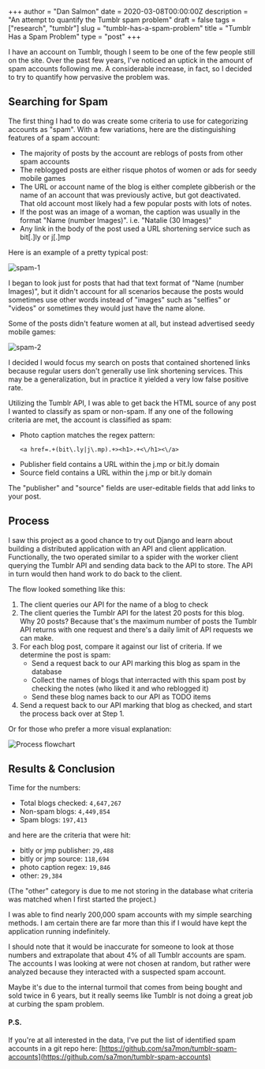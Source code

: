+++
author = "Dan Salmon"
date = 2020-03-08T00:00:00Z
description = "An attempt to quantify the Tumblr spam problem"
draft = false
tags = ["research", "tumblr"]
slug = "tumblr-has-a-spam-problem"
title = "Tumblr Has a Spam Problem"
type = "post"
+++

I have an account on Tumblr, though I seem to be one of the few people still on the site. Over the past few years, I've noticed an uptick in the amount of spam accounts following me. A considerable increase, in fact, so I decided to try to quantify how pervasive the problem was.

## Searching for Spam

The first thing I had to do was create some criteria to use for categorizing accounts as "spam". With a few variations, here are the distinguishing features of a spam account:

* The majority of posts by the account are reblogs of posts from other spam accounts
* The reblogged posts are either risque photos of women or ads for seedy mobile games
* The URL or account name of the blog is either complete gibberish or the name of an account that was previously active, but got deactivated. That old account most likely had a few popular posts with lots of notes.
* If the post was an image of a woman, the caption was usually in the format "Name (number Images)". i.e. "Natalie (30 Images)"
* Any link in the body of the post used a URL shortening service such as bit[.]ly or j[.]mp

Here is an example of a pretty typical post:

![spam-1](../images/tumblr_spam-1.png)

I began to look just for posts that had that text format of "Name (number Images)", but it didn't account for all scenarios because the posts would sometimes use other words instead of "images" such as "selfies" or "videos" or sometimes they would just have the name alone.

Some of the posts didn't feature women at all, but instead advertised seedy mobile games:

![spam-2](../images/tumblr_spam-2.png)

I decided I would focus my search on posts that contained shortened links because regular users don't generally use link shortening services. This may be a generalization, but in practice it yielded a very low false positive rate.

Utilizing the Tumblr API, I was able to get back the HTML source of any post I wanted to classify as spam or non-spam. If any one of the following criteria are met, the account is classified as spam:

* Photo caption matches the regex pattern:
    ```
    <a href=.+(bit\.ly|j\.mp).+><h1>.+<\/h1><\/a>
    ```
* Publisher field contains a URL within the j.mp or bit.ly domain
* Source field contains a URL within the j.mp or bit.ly domain

The "publisher" and "source" fields are user-editable fields that add links to your post.

## Process

I saw this project as a good chance to try out Django and learn about building a distributed application with an API and client application. Functionally, the two operated similar to a spider with the worker client querying the Tumblr API and sending data back to the API to store. The API in turn would then hand work to do back to the client. 

The flow looked something like this:

1. The client queries our API for the name of a blog to check
2. The client queries the Tumblr API for the latest 20 posts for this blog. Why 20 posts? Because that's the maximum number of posts the Tumblr API returns with one request and there's a daily limit of API requests we can make.
3. For each blog post, compare it against our list of criteria. If we determine the post is spam:
    * Send a request back to our API marking this blog as spam in the database
    * Collect the names of blogs that interracted with this spam post by checking the notes (who liked it and who reblogged it)
    * Send these blog names back to our API as TODO items
4. Send a request back to our API marking that blog as checked, and start the process back over at Step 1.

Or for those who prefer a more visual explanation:

<!-- ![flowchart](../images/tumblr_flowchart.svg) -->

<img src="../images/tumblr_flowchart.svg" alt="Process flowchart" title="Process flowchart" style="max-width: 75%;" />


## Results & Conclusion

Time for the numbers: 

* Total blogs checked: `4,647,267`
* Non-spam blogs: `4,449,854`
* Spam blogs: `197,413`

and here are the criteria that were hit:

* bitly or jmp publisher: `29,488`
* bitly or jmp source: `118,694`
* photo caption regex: `19,846`
* other: `29,384`

(The "other" category is due to me not storing in the database what criteria was matched when I first started the project.)

I was able to find nearly 200,000 spam accounts with my simple searching methods. I am certain there are far more than this if I would have kept the application running indefinitely. 

I should note that it would be inaccurate for someone to look at those numbers and extrapolate that about 4% of all Tumblr accounts are spam. The accounts I was looking at were not chosen at random, but rather were analyzed because they interacted with a suspected spam account. 

Maybe it's due to the internal turmoil that comes from being bought and sold twice in 6 years, but it really seems like Tumblr is not doing a great job at curbing the spam problem.

#### P.S. 

If you're at all interested in the data, I've put the list of identified spam accounts in a git repo here: [https://github.com/sa7mon/tumblr-spam-accounts](https://github.com/sa7mon/tumblr-spam-accounts)

